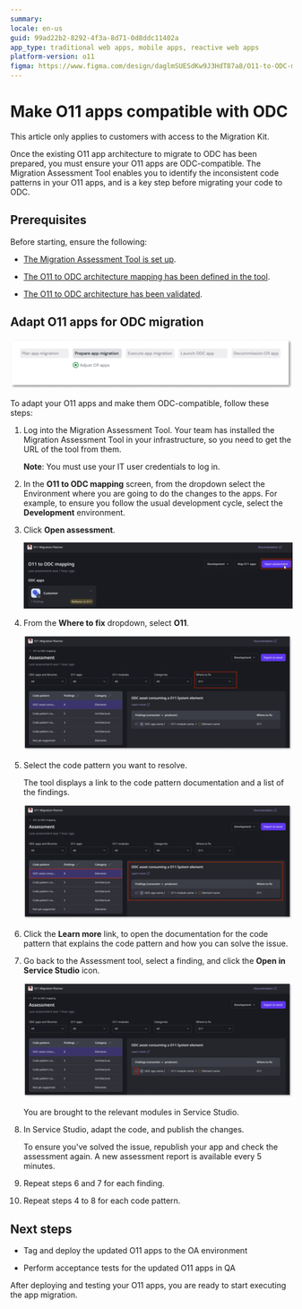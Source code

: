 ```yaml
---
summary:
locale: en-us
guid: 99ad22b2-8292-4f3a-8d71-0d8ddc11402a
app_type: traditional web apps, mobile apps, reactive web apps
platform-version: o11
figma: https://www.figma.com/design/daglmSUESdKw9J3HdT87a8/O11-to-ODC-migration?m=auto&node-id=2041-594&t=yE9BxgtAPjxhELHt-1
---
```


# Make O11 apps compatible with ODC

<div class="info" markdown="1">

This article only applies to customers with access to the Migration Kit.

</div>

Once the existing O11 app architecture to migrate to ODC has been prepared, you must ensure your O11 apps are ODC-compatible. The Migration Assessment Tool enables you to identify the inconsistent code patterns in your O11 apps, and is a key step before migrating your code to ODC.

## Prerequisites

Before starting, ensure the following:

* [The Migration Assessment Tool is set up](../setup-assessement-tool.md).

* [The O11 to ODC architecture mapping has been defined in the tool](../plan/plan-map-apps.md).

* [The O11 to ODC architecture has been validated](../plan/plan-assess-refactor.md).

## Adapt O11 apps for ODC migration

![Diagram showing the Adapt O11 apps for ODC migration step in the migration process](images/prepare-adapt-o11-apps-diag.png "Adapt O11 apps for ODC migration diagram")

To adapt your O11 apps and make them ODC-compatible, follow these steps:

1. Log into the Migration Assessment Tool. Your team has installed the Migration Assessment Tool in your infrastructure, so you need to get the URL of the tool from them.

    **Note**: You must use your IT user credentials to log in.

1. In the **O11 to ODC mapping** screen, from the dropdown select the Environment where you are going to do the changes to the apps. For example, to ensure you follow the usual development cycle, select the **Development** environment.

1. Click **Open assessment**.

    ![Screenshot of clicking the Open Assessment button in the Assessment tool](images/open-assessment-at.png "Open assessment")

1. From the **Where to fix** dropdown, select **O11**.

    ![Screenshot of filtering where to fix the app modules](images/filter-fix-at.png "Filter where to fix the issue")

1. Select the code pattern you want to resolve.

    The tool displays a link to the code pattern documentation and a list of the findings.

   ![Screenshot of the list of findings](images/select-pattern-at.png "List of findings")

1. Click the **Learn more** link, to open the documentation for the code pattern that explains the code pattern and how you can solve the issue.

1. Go back to the Assessment tool, select a finding, and click the **Open in Service Studio** icon.

    ![Screenshot of how to open the finding in Service Studio](images/open-finding-at.png "How to open Service Studio from the list of finsings")

    You are brought to the relevant modules in Service Studio.

1. In Service Studio, adapt the code, and publish the changes.

    <div class="info" markdown="1">

    To ensure you've solved the issue, republish your app and check the assessment again. A new assessment report is available every 5 minutes.

    </div>

1. Repeat steps 6 and 7 for each finding.

1. Repeat steps 4 to 8 for each code pattern.

## Next steps

* Tag and deploy the updated O11 apps to the OA environment

* Perform acceptance tests for the updated O11 apps in QA

After deploying and testing your O11 apps, you are ready to start executing the app migration.
